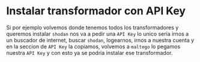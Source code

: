 # Instalar transformador con API Key

Si por ejemplo volvemos donde tenemos todos los transformadores y queremos instalar `shodan` nos va a pedir una `API Key` lo unico seria irnos a un buscador de internet, buscar `shodan`, logearnos, irnos a nuestra cuenta y en la seccion de `API Key` la copiamos, volvemos a `maltego` lo pegamos nuestra `API Key` y con esto ya se podria instalar ese transformador.
